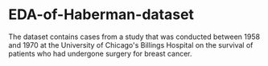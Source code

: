 # EDA-of-Haberman-dataset
The dataset contains cases from a study that was conducted between 1958 and 1970 at the University of Chicago's Billings Hospital on the survival of patients who had undergone surgery for breast cancer.
